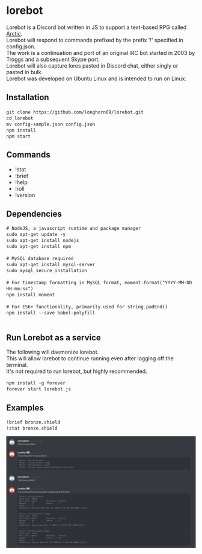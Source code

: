 # lorebot
Lorebot is a Discord bot written in JS to support a text-based RPG called [Arctic](http://mud.arctic.org).  
Lorebot will respond to commands prefixed by the prefix '!' specified in config.json.  
The work is a continuation and port of an original IRC bot started in 2003 by Troggs and a subsequent Skype port.  
Lorebot will also capture lores pasted in Discord chat, either singly or pasted in bulk.  
Lorebot was developed on Ubuntu Linux and is intended to run on Linux.

## Installation
```
git clone https://github.com/longhorn09/lorebot.git
cd lorebot
mv config-sample.json config.json
npm install
npm start
```



## Commands
* !stat
* !brief
* !help
* !roll
* !version

## Dependencies
```
# NodeJS, a javascript runtime and package manager
sudo apt-get update -y
sudo apt-get install nodejs
sudo apt-get install npm

# MySQL database required
sudo apt-get install mysql-server
sudo mysql_secure_installation

# For timestamp formatting in MySQL format, moment.format("YYYY-MM-DD HH:mm:ss")
npm install moment

# For ES6+ functionality, primarily used for string.padEnd()
npm install --save babel-polyfill


```

## Run Lorebot as a service

The following will daemonize lorebot.  
This will allow lorebot to continue running even after logging off the terminal.  
It's not required to run lorebot, but highly recommended. 

```
npm install -g forever
forever start lorebot.js
```
## Examples
```
!brief bronze.shield
!stat bronze.shield
```
![Discord Lorebot](/lorebot.PNG?raw=true "Example of brief and stat")
